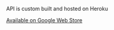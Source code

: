 API is custom built and hosted on Heroku

[Available on Google Web Store](https://chrome.google.com/webstore/detail/blinknotes/mbebeanffpldbejmnmjedelplfpbkmnd?hl=en)

